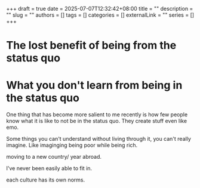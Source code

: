 +++ 
draft = true
date = 2025-07-07T12:32:42+08:00
title = ""
description = ""
slug = ""
authors = []
tags = []
categories = []
externalLink = ""
series = []
+++


# The lost benefit of being from the status quo
# What you don't learn from being in the status quo


One thing that has become more salient to me recently is how few people know what it is like to not be in the status quo. They create stuff even like emo.

Some things you can't understand without living through it, you can't really imagine. Like imaginging being poor while being rich.

moving to a new country/ year abroad.

I've never been easily able to fit in. 

each culture has its own norms.